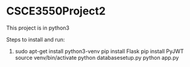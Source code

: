 # CSCE3550Project2
This project is in python3

Steps to install and run:
1. sudo apt-get install python3-venv
pip install Flask
pip install PyJWT
source venv/bin/activate
python databasesetup.py
python app.py
 
